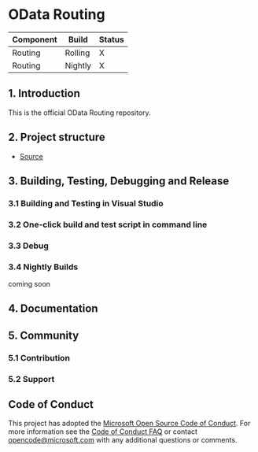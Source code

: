 OData Routing
============= 
Component | Build  | Status 
--------|--------- |---------
Routing|Rolling | X 
Routing|Nightly | X

## 1. Introduction
This is the official OData Routing repository.

## 2. Project structure

* [Source](https://github.com/xuzhg/Routing)

## 3. Building, Testing, Debugging and Release

### 3.1 Building and Testing in Visual Studio

### 3.2 One-click build and test script in command line

### 3.3 Debug

### 3.4 Nightly Builds
coming soon

## 4. Documentation

## 5. Community

### 5.1 Contribution

### 5.2 Support

## Code of Conduct

This project has adopted the [Microsoft Open Source Code of Conduct](https://opensource.microsoft.com/codeofconduct/). For more information see the [Code of Conduct FAQ](https://opensource.microsoft.com/codeofconduct/faq/) or contact [opencode@microsoft.com](mailto:opencode@microsoft.com) with any additional questions or comments.